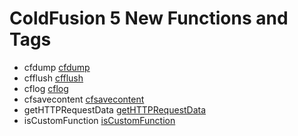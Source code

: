 # ColdFusion 5 New Functions and Tags

- cfdump [cfdump](../tags/cfdump.md)
- cfflush [cfflush](../tags/cfflush.md)
- cflog [cflog](../tags/cflog.md)
- cfsavecontent [cfsavecontent](../tags/cfsavecontent.md)
- getHTTPRequestData [getHTTPRequestData](../functions/getHTTPRequestData.md)
- isCustomFunction [isCustomFunction](../functions/isCustomFunction.md)

